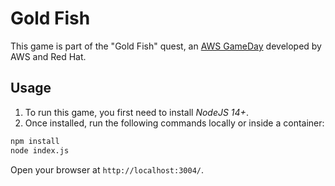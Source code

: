 # Gold Fish

This game is part of the "Gold Fish" quest, an [AWS GameDay](https://aws.amazon.com/gameday/) developed by AWS and Red Hat.

## Usage

1. To run this game, you first need to install *NodeJS 14+*. 
2. Once installed, run the following commands locally or inside a container:

```bash
npm install
node index.js
```

Open your browser at `http://localhost:3004/`.
